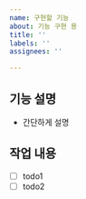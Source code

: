 ```yaml
---
name: 구현할 기능
about: 기능 구현 용
title: ''
labels: ''
assignees: ''

---
```


## 기능 설명
- 간단하게 설명

## 작업 내용
- [ ] todo1
- [ ] todo2
